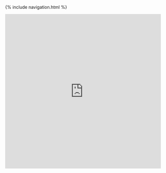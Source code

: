 {% include navigation.html %}

<iframe frameborder="0" width="100%" height="500px" src="https://replit.com/@BrianZhang2016/Menu?embed=true"></iframe>
